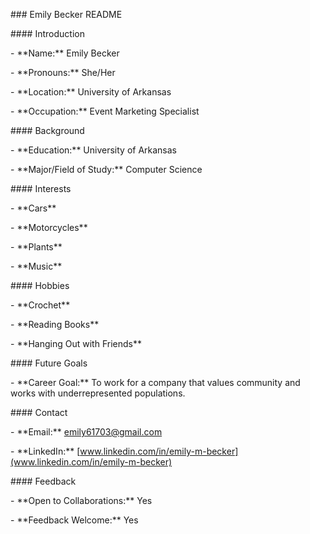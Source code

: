 ﻿\### Emily Becker README

\#### Introduction

\- \*\*Name:\*\* Emily Becker

\- \*\*Pronouns:\*\* She/Her

\- \*\*Location:\*\* University of Arkansas

\- \*\*Occupation:\*\* Event Marketing Specialist

\#### Background

\- \*\*Education:\*\* University of Arkansas

\- \*\*Major/Field of Study:\*\* Computer Science

\#### Interests

\- \*\*Cars\*\*

\- \*\*Motorcycles\*\*

\- \*\*Plants\*\*

\- \*\*Music\*\*

\#### Hobbies

\- \*\*Crochet\*\*

\- \*\*Reading Books\*\*

\- \*\*Hanging Out with Friends\*\*

\#### Future Goals

\- \*\*Career Goal:\*\* To work for a company that values community and works with underrepresented populations.

\#### Contact

\- \*\*Email:\*\* emily61703@gmail.com

\- \*\*LinkedIn:\*\* [www.linkedin.com/in/emily-m-becker](www.linkedin.com/in/emily-m-becker)

\#### Feedback

\- \*\*Open to Collaborations:\*\* Yes

\- \*\*Feedback Welcome:\*\* Yes
